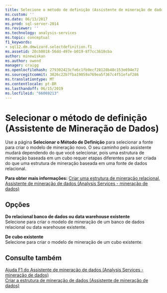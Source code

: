 ```yaml
---
title: Selecione o método de definição (Assistente de mineração de dados) | Microsoft Docs
ms.custom: ''
ms.date: 06/13/2017
ms.prod: sql-server-2014
ms.reviewer: ''
ms.technology: analysis-services
ms.topic: conceptual
f1_keywords:
- sql12.dm.dmwizard.selectdefinition.f1
ms.assetid: 20cb0018-56dd-497e-b019-8f7cc3610cba
author: minewiskan
ms.author: owend
manager: craigg
ms.openlocfilehash: 279302423cfe6c1fb9ecf28128b48c153e694e72
ms.sourcegitcommit: 3026c22b7fba19059a769ea5f367c4f51efaf286
ms.translationtype: MT
ms.contentlocale: pt-BR
ms.lasthandoff: 06/15/2019
ms.locfileid: "66069213"
---
```

# <a name="select-the-definition-method-data-mining-wizard"></a>Selecionar o método de definição (Assistente de Mineração de Dados)
  Use a página **Selecionar o Método de Definição** para selecionar a fonte para criar o modelo de mineração novo. O seu caminho pelo assistente mudará dependendo do que você selecionar, pois uma estrutura de mineração baseada em um cubo requer etapas diferentes para ser criada do que uma estrutura de mineração baseada em uma fonte de dados relacional.  
  
 **Para obter mais informações:** [Criar uma estrutura de mineração relacional](data-mining/create-a-relational-mining-structure.md), [Assistente de mineração de dados &#40;Analysis Services - mineração de dados&#41;](data-mining/data-mining-wizard-analysis-services-data-mining.md)  
  
## <a name="options"></a>Opções  
 **Do relacional banco de dados ou data warehouse existente**  
 Selecione para criar o modelo de mineração de um banco de dados relacional ou data warehouse existente.  
  
 **De cubo existente**  
 Selecione para criar o modelo de mineração de um cubo existente.  
  
## <a name="see-also"></a>Consulte também  
 [Ajuda F1 do Assistente de mineração de dados &#40;Analysis Services - mineração de dados&#41;](data-mining-wizard-f1-help-analysis-services-data-mining.md)   
 [Criar a estrutura de mineração de dados &#40;Assistente de mineração de dados&#41;](create-the-data-mining-structure-data-mining-wizard.md)  
  
  
